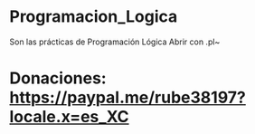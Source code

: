 # Programacion_Logica
Son las prácticas de Programación Lógica
Abrir con .pl~
# Donaciones: https://paypal.me/rube38197?locale.x=es_XC
